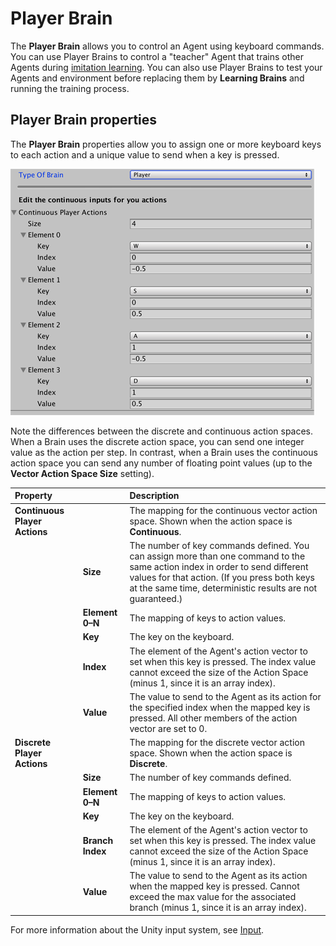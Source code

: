 # Player Brain

The **Player Brain** allows you to control an Agent using keyboard
commands. You can use Player Brains to control a "teacher" Agent that trains
other Agents during [imitation learning](Training-Imitation-Learning.md). You
can also use Player Brains to test your Agents and environment before replacing them by **Learning Brains** and running the training process.

## Player Brain properties

The **Player Brain** properties allow you to assign one or more keyboard keys to
each action and a unique value to send when a key is pressed.

![Player Brain Inspector](images/player_brain.png)

Note the differences between the discrete and continuous action spaces. When a
Brain uses the discrete action space, you can send one integer value as the
action per step. In contrast, when a Brain uses the continuous action space you
can send any number of floating point values (up to the **Vector Action Space
Size** setting).

|         **Property**          |                  |                                                                                                              **Description**                                                                                                              |
| :---------------------------- | :--------------- | :---------------------------------------------------------------------------------------------------------------------------------------------------------------------------------------------------------------------------------------- |
| **Continuous Player Actions** |                  | The mapping for the continuous vector action space. Shown when the action space is **Continuous**.                                                                                                                                        |
|                               | **Size**         | The number of key commands defined. You can assign more than one command to the same action index in order to send different values for that action. (If you press both keys at the same time, deterministic results are not guaranteed.) |
|                               | **Element 0–N**  | The mapping of keys to action values.                                                                                                                                                                                                     |
|                               | **Key**          | The key on the keyboard.                                                                                                                                                                                                                  |
|                               | **Index**        | The element of the Agent's action vector to set when this key is pressed. The index value cannot exceed the size of the Action Space (minus 1, since it is an array index).                                                               |
|                               | **Value**        | The value to send to the Agent as its action for the specified index when the mapped key is pressed. All other members of the action vector are set to 0.                                                                                 |
| **Discrete Player Actions**   |                  | The mapping for the discrete vector action space. Shown when the action space is **Discrete**.                                                                                                                                            |
|                               | **Size**         | The number of key commands defined.                                                                                                                                                                                                       |
|                               | **Element 0–N**  | The mapping of keys to action values.                                                                                                                                                                                                     |
|                               | **Key**          | The key on the keyboard.                                                                                                                                                                                                                  |
|                               | **Branch Index** | The element of the Agent's action vector to set when this key is pressed. The index value cannot exceed the size of the Action Space (minus 1, since it is an array index).                                                               |
|                               | **Value**        | The value to send to the Agent as its action when the mapped key is pressed. Cannot exceed the max value for the associated branch (minus 1, since it is an array index).                                                                 |

For more information about the Unity input system, see
[Input](https://docs.unity3d.com/ScriptReference/Input.html).
